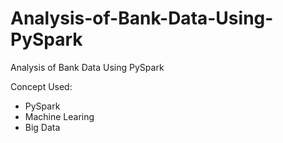 # Analysis-of-Bank-Data-Using-PySpark
Analysis of Bank Data Using PySpark

Concept Used:
- PySpark
- Machine Learing
- Big Data
